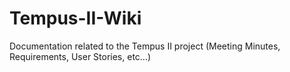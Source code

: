 # Tempus-II-Wiki
Documentation related to the Tempus II project (Meeting Minutes, Requirements, User Stories, etc...)
